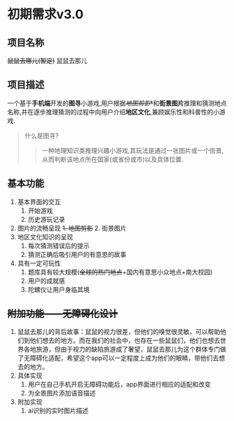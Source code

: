 # 初期需求v3.0

## 项目名称
~~鼠鼠去哪儿(暂定)~~
鼠鼠去那儿

## 项目描述
一个基于**手机端**开发的**图寻**小游戏,用户根据~~*地图剪影**~~和**街景图片**推理和猜测地点名称,并在逐步推理猜测的过程中向用户介绍**地区文化**,兼顾娱乐性和科普性的小游戏.
> 什么是图寻?
> > 一种地理知识类推理兴趣小游戏,其玩法是通过一张图片或一个街景,从而判断该地点所在国家(或省份或市)以及具体位置.

## 基本功能
1. 基本界面的交互
   1. 开始游戏
   2. 历史游玩记录
2. 图片的流畅呈现
   ~~1. 地图剪影~~
   2. 街景图片
3. 地区文化知识的呈现
   1. 每次猜测错误后的提示
   2. 猜测正确后吸引用户的有意思的故事
4. 具有一定可玩性
   1. 题库具有较大规模(~~全球的热门地点~~+国内有意思小众地点+南大校园)
   2. 用户的成就感
   3. 陀螺仪让用户身临其境

## ~~附加功能——无障碍化设计~~
1. 鼠鼠去那儿的背后故事：鼠鼠的视力很差，但他们的嗅觉很灵敏，可以帮助他们到他们想去的地方。而在我们的社会中，也存在一些鼠鼠们，他们也想去世界各地旅游，但由于视力的缺陷旅游成了奢望，鼠鼠去那儿为这个群体专门做了无障碍化适配，希望这个app可以一定程度上成为他们的眼睛，带他们去想去的地方。
2. 具体实现
   1. 用户在自己手机开启无障碍功能后，app界面进行相应的适配和改变
   2. 为全景图片添加语音描述
3. 附加实现
   1. ai识别的实时图片描述
